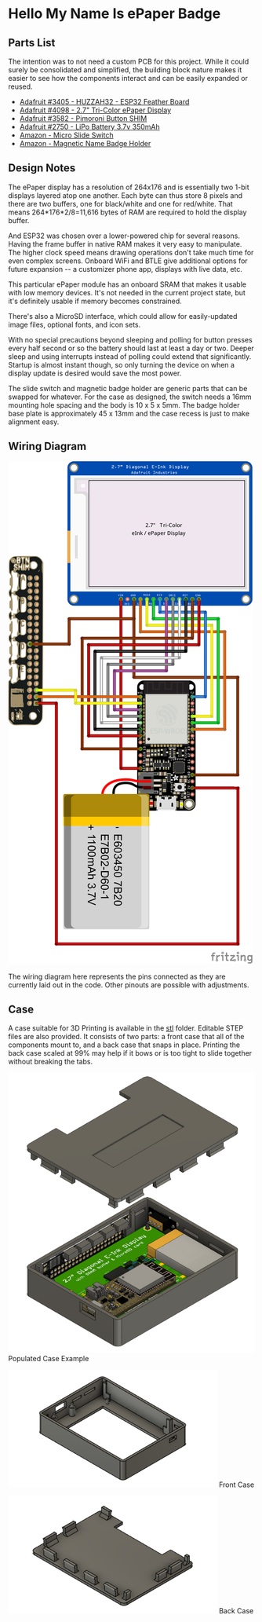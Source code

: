 # Hello My Name Is ePaper Badge

## Parts List
The intention was to not need a custom PCB for this project.  While it could surely be consolidated and simplified, the building block nature makes it easier to see how the components interact and can be easily expanded or reused.

* [Adafruit #3405 - HUZZAH32 - ESP32 Feather Board](https://www.adafruit.com/product/3405)
* [Adafruit #4098 - 2.7" Tri-Color ePaper Display](https://www.adafruit.com/product/4098)
* [Adafruit #3582 - Pimoroni Button SHIM](https://www.adafruit.com/product/3582)
* [Adafruit #2750 - LiPo Battery 3.7v 350mAh](https://www.adafruit.com/product/2750)
* [Amazon - Micro Slide Switch](https://smile.amazon.com/gp/product/B08H59VFR1/)
* [Amazon - Magnetic Name Badge Holder](https://smile.amazon.com/gp/product/B07DJTPWP4/)

## Design Notes

The ePaper display has a resolution of 264x176 and is essentially two 1-bit displays layered atop one another.  Each byte can thus store 8 pixels and there are two buffers, one for black/white and one for red/white.  That means 264\*176\*2/8=11,616 bytes of RAM are required to hold the display buffer.

And ESP32 was chosen over a lower-powered chip for several reasons.  Having the frame buffer in native RAM makes it very easy to manipulate.  The higher clock speed means drawing operations don't take much time for even complex screens.  Onboard WiFi and BTLE give additional options for future expansion -- a customizer phone app, displays with live data, etc.

This particular ePaper module has an onboard SRAM that makes it usable with low memory devices.  It's not needed in the current project state, but it's definitely usable if memory becomes constrained.

There's also a MicroSD interface, which could allow for easily-updated image files, optional fonts, and icon sets.

With no special precautions beyond sleeping and polling for button presses every half second or so the battery should last at least a day or two.  Deeper sleep and using interrupts instead of polling could extend that significantly.  Startup is almost instant though, so only turning the device on when a display update is desired would save the most power.

The slide switch and magnetic badge holder are generic parts that can be swapped for whatever.  For the case as designed, the switch needs a 16mm mounting hole spacing and the body is 10 x 5 x 5mm.  The badge holder base plate is approximately 45 x 13mm and the case recess is just to make alignment easy.

## Wiring Diagram

![Wiring Diagram](doc/wiring.png)

The wiring diagram here represents the pins connected as they are currently laid out in the code.  Other pinouts are possible with adjustments.

## Case

A case suitable for 3D Printing is available in the [stl](stl) folder.  Editable STEP files are also provided.  It consists of two parts: a front case that all of the components mount to, and a back case that snaps in place.  Printing the back case scaled at 99% may help if it bows or is too tight to slide together without breaking the tabs.

![Populated Case](doc/populated-case.png)
Populated Case Example

![Front Case](doc/front-case.png)
Front Case

![Back Case](doc/back-case.png)
Back Case

